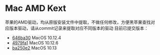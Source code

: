 # Mac AMD Kext
苹果的AMD驱动，均从原版安装文件中提取，不做任何修改，方便黑苹果查找对应版本驱动，请从commit记录来提取对应不同版本的驱动
目前已提交版本：
* [646ba30](https://github.com/IceThunder/Mac-AMD-Kext/commit/646ba309005d6b85fbb504f3eaf544ec8046096a) MacOS 10.12.4
* [4979fa1](https://github.com/IceThunder/Mac-AMD-Kext/commit/4979fa10c96dc8919a6abd89c303a2e27518ab37) MacOS 10.12.6
* [ba250e2](https://github.com/IceThunder/Mac-AMD-Kext/commit/ba250e2ce59f13512f3c3485c3a5c1327a07b1f0) MacOS 10.13
